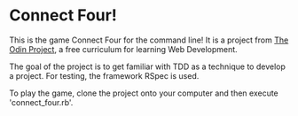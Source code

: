 # Connect Four!

This is the game Connect Four for the command line!
It is a project from [The Odin
Project](https://www.theodinproject.com/courses/ruby-programming/lessons/testing-your-ruby-code?ref=lnav),
a free curriculum for learning Web Development.

The goal of the project is to get familiar with TDD as a technique to
develop a project.
For testing, the framework RSpec is used.

To play the game, clone the project onto your computer and then execute
'connect_four.rb'.
